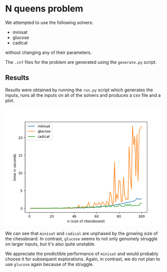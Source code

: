 # N queens problem

We attempted to use the following solvers:
- minisat
- glucose
- cadical

without changing any of their parameters.

The `.cnf` files for the problem are generated using the `generate.py` script.

## Results

Results were obtained by running the `run.py` script which generates the inputs,
runs all the inputs on all of the solvers and produces a csv file and a plot.

![plot](n_queens.png)

We can see that `minisat` and `cadical` are unphased by the growing size of the chessboard.
In contrast, `glucose` seems to not only genuinely struggle on larger inputs,
but it's also quite unstable.

We appreciate the predictible performance of `minisat` and would probably choose it for subsequent explorations.
Again, in contrast, we do not plan to use `glucose` again because of the struggle.
